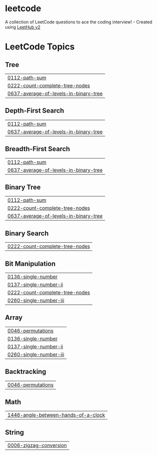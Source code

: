 # leetcode
A collection of LeetCode questions to ace the coding interview! - Created using [LeetHub v2](https://github.com/arunbhardwaj/LeetHub-2.0)

<!---LeetCode Topics Start-->
# LeetCode Topics
## Tree
|  |
| ------- |
| [0112-path-sum](https://github.com/rachelwol/leetcode/tree/master/0112-path-sum) |
| [0222-count-complete-tree-nodes](https://github.com/rachelwol/leetcode/tree/master/0222-count-complete-tree-nodes) |
| [0637-average-of-levels-in-binary-tree](https://github.com/rachelwol/leetcode/tree/master/0637-average-of-levels-in-binary-tree) |
## Depth-First Search
|  |
| ------- |
| [0112-path-sum](https://github.com/rachelwol/leetcode/tree/master/0112-path-sum) |
| [0637-average-of-levels-in-binary-tree](https://github.com/rachelwol/leetcode/tree/master/0637-average-of-levels-in-binary-tree) |
## Breadth-First Search
|  |
| ------- |
| [0112-path-sum](https://github.com/rachelwol/leetcode/tree/master/0112-path-sum) |
| [0637-average-of-levels-in-binary-tree](https://github.com/rachelwol/leetcode/tree/master/0637-average-of-levels-in-binary-tree) |
## Binary Tree
|  |
| ------- |
| [0112-path-sum](https://github.com/rachelwol/leetcode/tree/master/0112-path-sum) |
| [0222-count-complete-tree-nodes](https://github.com/rachelwol/leetcode/tree/master/0222-count-complete-tree-nodes) |
| [0637-average-of-levels-in-binary-tree](https://github.com/rachelwol/leetcode/tree/master/0637-average-of-levels-in-binary-tree) |
## Binary Search
|  |
| ------- |
| [0222-count-complete-tree-nodes](https://github.com/rachelwol/leetcode/tree/master/0222-count-complete-tree-nodes) |
## Bit Manipulation
|  |
| ------- |
| [0136-single-number](https://github.com/rachelwol/leetcode/tree/master/0136-single-number) |
| [0137-single-number-ii](https://github.com/rachelwol/leetcode/tree/master/0137-single-number-ii) |
| [0222-count-complete-tree-nodes](https://github.com/rachelwol/leetcode/tree/master/0222-count-complete-tree-nodes) |
| [0260-single-number-iii](https://github.com/rachelwol/leetcode/tree/master/0260-single-number-iii) |
## Array
|  |
| ------- |
| [0046-permutations](https://github.com/rachelwol/leetcode/tree/master/0046-permutations) |
| [0136-single-number](https://github.com/rachelwol/leetcode/tree/master/0136-single-number) |
| [0137-single-number-ii](https://github.com/rachelwol/leetcode/tree/master/0137-single-number-ii) |
| [0260-single-number-iii](https://github.com/rachelwol/leetcode/tree/master/0260-single-number-iii) |
## Backtracking
|  |
| ------- |
| [0046-permutations](https://github.com/rachelwol/leetcode/tree/master/0046-permutations) |
## Math
|  |
| ------- |
| [1446-angle-between-hands-of-a-clock](https://github.com/rachelwol/leetcode/tree/master/1446-angle-between-hands-of-a-clock) |
## String
|  |
| ------- |
| [0006-zigzag-conversion](https://github.com/rachelwol/leetcode/tree/master/0006-zigzag-conversion) |
<!---LeetCode Topics End-->